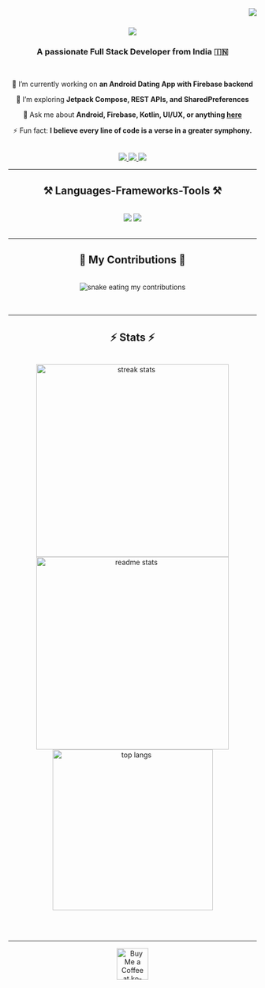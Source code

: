 <img align="right" src="https://visitor-badge.laobi.icu/badge?page_id=adityaverse.adityaverse" />

<h1 align="center">
  <img src="https://readme-typing-svg.herokuapp.com/?font=Righteous&size=35&center=true&vCenter=true&width=500&height=70&duration=4000&lines=Hi+There!+👋;+I'm+Aditya+Mane!;" />
</h1>

<h3 align="center">A passionate Full Stack Developer from India 🇮🇳</h3>

<br/>

<div align="center">

🔭 I’m currently working on **an Android Dating App with Firebase backend**  

🌱 I’m exploring **Jetpack Compose, REST APIs, and SharedPreferences**  

💬 Ask me about **Android, Firebase, Kotlin, UI/UX, or anything [here](https://github.com/adityaverse/adityaverse/issues)**  

⚡ Fun fact: **I believe every line of code is a verse in a greater symphony.**

</div>

<br/>

<div align="center">
  <a href="mailto:adityamane.dev@gmail.com">
    <img src="https://img.shields.io/badge/Gmail-333333?style=for-the-badge&logo=gmail&logoColor=red" />
  </a>
  <a href="https://linkedin.com/in/adityamane" target="_blank">
    <img src="https://www.linkedin.com/in/adityamane-software-dev/-0077B5?style=for-the-badge&logo=linkedin&logoColor=white" />
  </a>
  <a href="https://adityaverse.dev" target="_blank">
    <img src="https://img.shields.io/badge/Portfolio-FF5722?style=for-the-badge&logo=google-chrome&logoColor=white" />
  </a>
</div>

<hr/>

<h2 align="center">⚒️ Languages-Frameworks-Tools ⚒️</h2>
<br/>
<div align="center">
  <img src="https://skillicons.dev/icons?i=androidstudio,kotlin,java,figma,git,github,firebase,vscode,html,css,js,python" />
  <img src="https://skillicons.dev/icons?i=sqlite,mysql,tailwind,react,nodejs,express,flask,c" /><br>
</div>

<br/>
<hr/>

<div align="center">
  <h2>🐍 My Contributions 🐍</h2>
  <br>
  <img alt="snake eating my contributions" src="https://raw.githubusercontent.com/adityaverse/adityaverse/output/github-contribution-grid-snake.svg" />
  <br/><br/><br/>
</div>

<hr/>

<h2 align="center">⚡ Stats ⚡</h2>
<br/>
<div align="center">
  <img width=390 src="https://github-readme-streak-stats.vercel.app/?user=adityaverse&count_private=true&theme=react&border_radius=10" alt="streak stats" />
  <img width=390 src="https://github-readme-stats.vercel.app/api?username=adityaverse&count_private=true&show_icons=true&theme=react&rank_icon=github&border_radius=10" alt="readme stats" />
  <br/>
  <img width=325 src="https://github-readme-stats.vercel.app/api/top-langs/?username=adityaverse&hide=HTML&langs_count=8&layout=compact&theme=react&border_radius=10&size_weight=0.5&count_weight=0.5&exclude_repo=github-readme-stats" alt="top langs" />
</div>

<br/><br/>

<hr/>

<div align="center">
  <a href="https://ko-fi.com/V7V4RAK9C" target="_blank">
    <img height="64" src="https://storage.ko-fi.com/cdn/kofi1.png?v=3" alt="Buy Me a Coffee at ko-fi.com" />
  </a>
</div>
